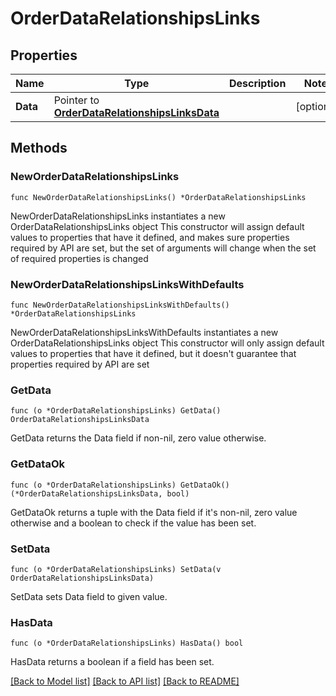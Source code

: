 # OrderDataRelationshipsLinks

## Properties

Name | Type | Description | Notes
------------ | ------------- | ------------- | -------------
**Data** | Pointer to [**OrderDataRelationshipsLinksData**](OrderDataRelationshipsLinksData.md) |  | [optional] 

## Methods

### NewOrderDataRelationshipsLinks

`func NewOrderDataRelationshipsLinks() *OrderDataRelationshipsLinks`

NewOrderDataRelationshipsLinks instantiates a new OrderDataRelationshipsLinks object
This constructor will assign default values to properties that have it defined,
and makes sure properties required by API are set, but the set of arguments
will change when the set of required properties is changed

### NewOrderDataRelationshipsLinksWithDefaults

`func NewOrderDataRelationshipsLinksWithDefaults() *OrderDataRelationshipsLinks`

NewOrderDataRelationshipsLinksWithDefaults instantiates a new OrderDataRelationshipsLinks object
This constructor will only assign default values to properties that have it defined,
but it doesn't guarantee that properties required by API are set

### GetData

`func (o *OrderDataRelationshipsLinks) GetData() OrderDataRelationshipsLinksData`

GetData returns the Data field if non-nil, zero value otherwise.

### GetDataOk

`func (o *OrderDataRelationshipsLinks) GetDataOk() (*OrderDataRelationshipsLinksData, bool)`

GetDataOk returns a tuple with the Data field if it's non-nil, zero value otherwise
and a boolean to check if the value has been set.

### SetData

`func (o *OrderDataRelationshipsLinks) SetData(v OrderDataRelationshipsLinksData)`

SetData sets Data field to given value.

### HasData

`func (o *OrderDataRelationshipsLinks) HasData() bool`

HasData returns a boolean if a field has been set.


[[Back to Model list]](../README.md#documentation-for-models) [[Back to API list]](../README.md#documentation-for-api-endpoints) [[Back to README]](../README.md)


